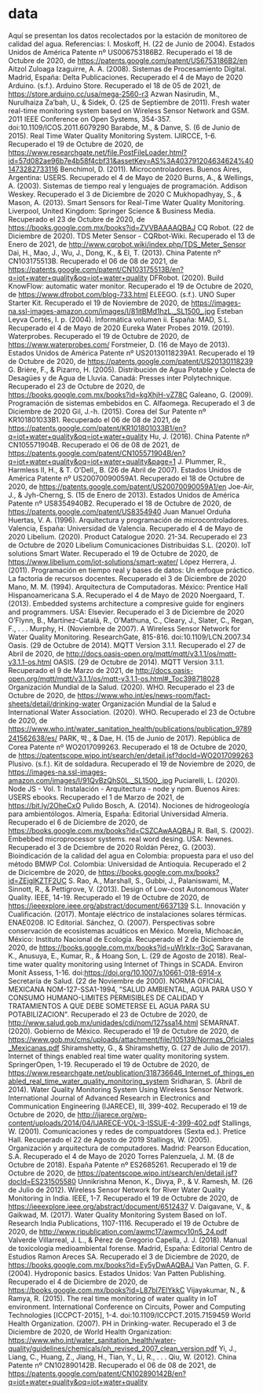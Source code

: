 # data
Aquí se presentan los datos recolectados por la estación de monitoreo de calidad del agua.
Referencias:
I. Moskoff, H. (22 de Junio de 2004). Estados Unidos de América Patente nº US006753186B2. Recuperado el 18 de Octubre de 2020, de https://patents.google.com/patent/US6753186B2/en
Aitzol Zuloaga Izaguirre, A. A. (2008). Sistemas de Procesamiento Digital. Madrid, España: Delta Publicaciones. Recuperado el 4 de Mayo de 2020
Arduino. (s.f.). Arduino Store. Recuperado el 18 de 05 de 2021, de https://store.arduino.cc/usa/mega-2560-r3
Azwan Nasirudin, M., Nurulhaiza Za’bah, U., & Sidek, O. (25 de Septiembre de 2011). Fresh water real-time monitoring system based on Wireless Sensor Network and GSM. 2011 IEEE Conference on Open Systems, 354-357. doi:10.1109/ICOS.2011.6079290
Barabde, M., & Danve, S. (6 de Junio de 2015). Real Time Water Quality Monitoring System. IJIRCCE, 1-6. Recuperado el 19 de Octubre de 2020, de https://www.researchgate.net/file.PostFileLoader.html?id=57d082ae96b7e4b58f4cbf31&assetKey=AS%3A403791204634624%401473282733116
Benchimol, D. (2011). Microcontroladores. Buenos Aires, Argentina: USERS. Recuperado el 4 de Mayo de 2020
Burns, A., & Wellings, A. (2003). Sistemas de tiempo real y lenguajes de programación. Addison Weskey. Recuperado el 3 de Diciembre de 2020
C Mukhopadhyay, S., & Mason, A. (2013). Smart Sensors for Real-Time Water Quality Monitoring. Liverpool, United Kingdom: Springer Science & Business Media. Recuperado el 23 de Octubre de 2020, de https://books.google.com.mx/books?id=ZVVBAAAAQBAJ
CQ Robot. (22 de Diciembre de 2020). TDS Meter Sensor - CQRbot-Wiki. Recuperado el 13 de Enero de 2021, de http://www.cqrobot.wiki/index.php/TDS_Meter_Sensor
Dai, H., Mao, J., Wu, J., Dong, K., & El, T. (2013). China Patente nº CN103175513B. Recuperado el 06 de 08 de 2021, de https://patents.google.com/patent/CN103175513B/en?q=iot+water+quality&oq=iot+water+quality
DFRobot. (2020). Build KnowFlow: automatic water monitor. Recuperado el 19 de Octubre de 2020, de https://www.dfrobot.com/blog-733.html
ELEEGO. (s.f.). UNO Super Starter Kit. Recuperado el 19 de Noviembre de 2020, de https://images-na.ssl-images-amazon.com/images/I/81itBMd1hzL._SL1500_.jpg
Esteban Leyva Cortés, I. p. (2004). Informática volumen ii. España: MAD, S.L. Recuperado el 4 de Mayo de 2020
Eureka Water Probes 2019. (2019). Waterprobes. Recuperado el 19 de Octubre de 2020, de https://www.waterprobes.com/
Forstmeier, D. (16 de Mayo de 2013). Estados Unidos de América Patente nº US20130118239A1. Recuperado el 19 de Octubre de 2020, de https://patents.google.com/patent/US20130118239
G. Brière, F., & Pizarro, H. (2005). Distribución de Agua Potable y Colecta de Desagües y de Agua de Lluvia. Canadá: Presses inter Polytechnique. Recuperado el 23 de Octubre de 2020, de https://books.google.com.mx/books?id=kgXhjH-vZ78C
Galeano, G. (2009). Programación de sistemas embebidos en C. Alfaomega. Recuperado el 3 de Diciembre de 2020
Gil, J.-h. (2015). Corea del Sur Patente nº KR101801033B1. Recuperado el 06 de 08 de 2021, de https://patents.google.com/patent/KR101801033B1/en?q=iot+water+quality&oq=iot+water+quality
Hu, J. (2016). China Patente nº CN105571904B. Recuperado el 06 de 08 de 2021, de https://patents.google.com/patent/CN105571904B/en?q=iot+water+quality&oq=iot+water+quality&page=1
J. Plummer, R., Harmless II, H., & T. O'Dell,, B. (26 de Abril de 2007). Estados Unidos de América Patente nº US20070090059A1. Recuperado el 18 de Octubre de 2020, de https://patents.google.com/patent/US20070090059A1/en
Joe-Air, J., & Jyh-Cherng, S. (15 de Enero de 2013). Estados Unidos de América Patente nº US8354940B2. Recuperado el 18 de Octubre de 2020, de https://patents.google.com/patent/US8354940
Juan Manuel Orduña Huertas, V. A. (1996). Arquitectura y programación de microcontroladores. Valencia, España: Universidad de Valencia. Recuperado el 4 de Mayo de 2020
Libelium. (2020). Product Catalogue 2020. 21-34. Recuperado el 23 de Octubre de 2020
Libelium Comunicaciones Distribuidas S.L. (2020). IoT solutions Smart Water. Recuperado el 19 de Octubre de 2020, de https://www.libelium.com/iot-solutions/smart-water/
López Herrera, J. (2011). Programación en tiempo real y bases de datos: Un enfoque práctico. La factoria de recursos docentes. Recuperado el 3 de Diciembre de 2020
Mano, M. M. (1994). Arquitectura de Computadoras. México: Prentice Hall Hispanoamericana S.A. Recuperado el 4 de Mayo de 2020
Noergaard, T. (2013). Embedded systems architecture a compresive guide for enginers and programmers. USA: Elsevier. Recuperado el 3 de Diciembre de 2020
O’Flynn, B., Martínez-Catalá, R., O’Mathuna, C., Cleary, J., Slater, C., Regan, F., . . . Murphy, H. (Noviembre de 2007). A Wireless Sensor Network for Water Quality Monitoring. ResearchGate, 815-816. doi:10.1109/LCN.2007.34
Oasis. (29 de Octubre de 2014). MQTT Version 3.1.1. Recuperado el 27 de Abril de 2020, de http://docs.oasis-open.org/mqtt/mqtt/v3.1.1/os/mqtt-v3.1.1-os.html
OASIS. (29 de Octubre de 2014). MQTT Version 3.1.1. Recuperado el 9 de Marzo de 2021, de http://docs.oasis-open.org/mqtt/mqtt/v3.1.1/os/mqtt-v3.1.1-os.html#_Toc398718028
Organización Mundial de la Salud. (2020). WHO. Recuperado el 23 de Octubre de 2020, de https://www.who.int/es/news-room/fact-sheets/detail/drinking-water
Organización Mundial de la Salud e International Water Association. (2020). WHO. Recuperado el 23 de Octubre de 2020, de https://www.who.int/water_sanitation_health/publications/publication_9789241562638/es/
PARK, 박., & Dae, H. (15 de Junio de 2017). República de Corea Patente nº WO2017099263. Recuperado el 18 de Octubre de 2020, de https://patentscope.wipo.int/search/en/detail.jsf?docId=WO2017099263
Plusivo. (s.f.). Kit de soldadura. Recuperado el 19 de Noviembre de 2020, de https://images-na.ssl-images-amazon.com/images/I/91QvBzQhS0L._SL1500_.jpg
Puciarelli, L. (2020). Node JS - Vol. 1: Instalación - Arquitectura - node y npm. Buenos Aires: USERS ebooks. Recuperado el 1 de Marzo de 2021, de https://bit.ly/2OheCxO
Pulido Bosch, A. (2014). Nociones de hidrogeología para ambientólogos. Almería, España: Editorial Universidad Almería. Recuperado el 6 de Diciembre de 2020, de https://books.google.com.mx/books?id=CSZCAwAAQBAJ
R. Ball, S. (2002). Embebbed microprocessor systems. real word desing. USA: Newnes. Recuperado el 3 de Dciembre de 2020
Roldán Pérez, G. (2003). Bioindicación de la calidad del agua en Colombia: propuesta para el uso del método BMWP Col. Colombia: Universidad de Antioquia. Recuperado el 2 de Dicicembre de 2020, de https://books.google.com.mx/books?id=ZEjgIKZTF2UC
S. Rao, A., Marshall, S., Gubbi, J., Palaniswami, M., Sinnott, R., & Pettigrove, V. (2013). Design of Low-cost Autonomous Water Quality. IEEE, 14-19. Recuperado el 19 de Octubre de 2020, de https://ieeexplore.ieee.org/abstract/document/6637139
S.L. Innovación y Cualificación. (2017). Montaje eléctrico de instalaciones solares térmicas. ENAE0208. IC Editorial.
Sánchez, O. (2007). Perspectivas sobre conservación de ecosistemas acuáticos en México. Morelia, Michoacán, México: Instituto Nacional de Ecología. Recuperado el 2 de Diciembre de 2020, de https://books.google.com.mx/books?id=uWlrkIx-r3oC
Saravanan, K., Anusuya, E., Kumar, R., & Hoang Son, L. (29 de Agosto de 2018). Real-time water quality monitoring using Internet of Things in SCADA. Environ Monit Assess, 1-16. doi:https://doi.org/10.1007/s10661-018-6914-x
Secretaría de Salud. (22 de Noviembre de 2000). NORMA OFICIAL MEXICANA NOM-127-SSA1-1994, "SALUD AMBIENTAL, AGUA PARA USO Y CONSUMO HUMANO-LIMITES PERMISIBLES DE CALIDAD Y TRATAMIENTOS A QUE DEBE SOMETERSE EL AGUA PARA SU POTABILIZACION". Recuperado el 23 de Octubre de 2020, de http://www.salud.gob.mx/unidades/cdi/nom/127ssa14.html
SEMARNAT. (2020). Gobierno de México. Recuperado el 19 de Octubre de 2020, de https://www.gob.mx/cms/uploads/attachment/file/105139/Normas_Oficiales_Mexicanas.pdf
Shiramshetty, G., & Shiramshetty, G. (27 de Julio de 2017). Internet of things enabled real time water quality monitoring system. SpringerOpen, 1-19. Recuperado el 19 de Octubre de 2020, de https://www.researchgate.net/publication/318736646_Internet_of_things_enabled_real_time_water_quality_monitoring_system
Sridharan, S. (Abril de 2014). Water Quality Monitoring System Using Wireless Sensor Network. International Journal of Advanced Research in Electronics and Communication Engineering (IJARECE), III, 399-402. Recuperado el 19 de Octubre de 2020, de http://ijarece.org/wp-content/uploads/2014/04/IJARECE-VOL-3-ISSUE-4-399-402.pdf
Stallings, W. (2001). Comunicaciones y redes de compuatdores (Sexta ed.). Pretice Hall. Recuperado el 22 de Agosto de 2019
Stallings, W. (2005). Organización y arquitectura de computadores. Madrid: Pearson Education, S.A. Recuperado el 4 de Mayo de 2020
Torres Palenzuela, J. M. (8 de Octubre de 2018). España Patente nº ES2685261. Recuperado el 19 de Octubre de 2020, de https://patentscope.wipo.int/search/en/detail.jsf?docId=ES231505580
Unnikrishna Menon, K., Divya, P., & V. Ramesh, M. (26 de Julio de 2012). Wireless Sensor Network for River Water Quality Monitoring in India. IEEE, 1-7. Recuperado el 19 de Octubre de 2020, de https://ieeexplore.ieee.org/abstract/document/6512437
V. Daigavane, V., & Gaikwad, M. (2017). Water Quality Monitoring System Based on IoT. Research India Publications, 1107-1116. Recuperado el 19 de Octubre de 2020, de http://www.ripublication.com/awmc17/awmcv10n5_24.pdf
Valverde Villarreal, J. L., & Pérez de Gregorio Capella, J. J. (2018). Manual de toxicología medioambiental forense. Madrid, España: Editorial Centro de Estudios Ramon Areces SA. Recuperado el 3 de Diciembre de 2020, de https://books.google.com.mx/books?id=Ey5yDwAAQBAJ
Van Patten, G. F. (2004). Hydroponic basics. Estados Unidos: Van Patten Publishing. Recuperado el 4 de Diciembre de 2020, de https://books.google.com.mx/books?id=L87bl7EIYkkC
Vijayakumar, N., & Ramya, R. (2015). The real time monitoring of water quality in IoT environment. International Conference on Circuits, Power and Computing Technologies [ICCPCT-2015], 1-4. doi:10.1109/ICCPCT.2015.7159459
World Health Organization. (2007). PH in Drinking-water. Recuperado el 3 de Diciembre de 2020, de World Health Organization: https://www.who.int/water_sanitation_health/water-quality/guidelines/chemicals/ph_revised_2007_clean_version.pdf
Yi, J., Liang, C., Huang, Z., Jiang, H., Tian, Y., Li, R., . . . Qiu, W. (2012). China Patente nº CN102890142B. Recuperado el 06 de 08 de 2021, de https://patents.google.com/patent/CN102890142B/en?q=iot+water+quality&oq=iot+water+quality

